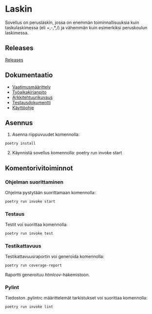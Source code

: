 # Laskin

Sovellus on peruslaskin, jossa on enemmän toiminnallisuuksia kuin taskulaskimessa (eli +,-,*,/) ja vähemmän kuin esimerkiksi peruskoulun laskimessa. 

## Releases
[Releases](https://github.com/TuomasVaara/ot-harjoitustyo/releases)

## Dokumentaatio


- [Vaatimusmäärittely](https://github.com/TuomasVaara/ot-harjoitustyo/blob/master/Dokumentaatio/Vaatimusm%C3%A4%C3%A4rittely.md)
- [Työaikakirjanpito](https://github.com/TuomasVaara/ot-harjoitustyo/blob/master/Dokumentaatio/tuntikirjanpito.md)
- [Arkkitehtuurikuvaus](https://github.com/TuomasVaara/ot-harjoitustyo/blob/master/Dokumentaatio/arkkitehtuuri.md)
- [Testausdokumentti]()
- [Käyttöohje](https://github.com/TuomasVaara/ot-harjoitustyo/blob/master/Dokumentaatio/K%C3%A4ytt%C3%B6ohje.md)

## Asennus

1. Asenna riippuvuudet komennolla: 
```bash
poetry install
```
2. Käynnistä sovellus komennolla: poetry run invoke start


## Komentorivitoiminnot

### Ohjelman suorittaminen
Ohjelma pystytään suorittamaan komennolla:
```bash
poetry run invoke start
```
### Testaus
Testit voi suorittaa komennolla: 
```bash
poetry run invoke test
```
### Testikattavuus
Testikattavuusraportin voi generoida komennolla:
```bash
poetry run coverage-report
```
Raportti generoituu _htmlcov_-hakemistoon.

### Pylint
Tiedoston .pylintrc määrittelemät tarkistukset voi suorittaa komennolla: 
```bash
poetry run invoke lint
```

